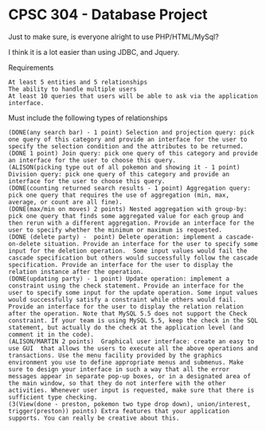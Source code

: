 CPSC 304 - Database Project
=====

Just to make sure, is everyone alright to use PHP/HTML/MySql?

I think it is a lot easier than using JDBC, and Jquery.


Requirements 

    At least 5 entities and 5 relationships
    The ability to handle multiple users
    At least 10 queries that users will be able to ask via the application interface. 
    
Must include the following types of relationships


    (DONE(any search bar) - 1 point) Selection and projection query: pick one query of this category and provide an interface for the user to specify the selection condition and the attributes to be returned.
    (DONE 1 point) Join query: pick one query of this category and provide an interface for the user to choose this query.
    (ALISON(picking type out of all pokemon and showing it - 1 point) Division query: pick one query of this category and provide an interface for the user to choose this query.
    (DONE(counting returned search results - 1 point) Aggregation query: pick one query that requires the use of aggregation (min, max, average, or count are all fine).
    (DONE(max/min on moves) 2 points) Nested aggregation with group-by: pick one query that finds some aggregated value for each group and then rerun with a different aggregation. Provide an interface for the user to specify whether the minimum or maximum is requested.
    (DONE (delete party) -  point) Delete operation: implement a cascade-on-delete situation. Provide an interface for the user to specify some input for the deletion operation.  Some input values would fail the cascade specification but others would successfully follow the cascade specification. Provide an interface for the user to display the relation instance after the operation.
    (DONE(updating party) - 1 point) Update operation: implement a constraint using the check statement. Provide an interface for the user to specify some input for the update operation. Some input values would successfully satisfy a constraint while others would fail. Provide an interface for the user to display the relation relation after the operation. Note that MySQL 5.5 does not support the Check constraint. If your team is using MySQL 5.5, keep the check in the SQL statement, but actually do the check at the application level (and comment it in the code).
    (ALISON/MARTIN 2 points)  Graphical user interface: create an easy to use GUI  that allows the users to execute all the above operations and transactions. Use the menu facility provided by the graphics environment you use to define appropriate menus and submenus. Make sure to design your interface in such a way that all the error messages appear in separate pop-up boxes, or in a designated area of the main window, so that they do not interfere with the other activities. Whenever user input is requested, make sure that there is sufficient type checking.
    (3(View(done - preston, pokemon two type drop down), union/interest, trigger(preston)) points) Extra features that your application supports. You can really be creative about this. 
